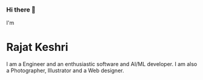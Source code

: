 ### Hi there 👋

I'm <h1>Rajat Keshri</h1>
I am a Engineer and an enthusiastic software and AI/ML developer. I am also a Photographer, Illustrator and a Web designer.

<!--
**rajatkeshri/rajatkeshri** is a ✨ _special_ ✨ repository because its `README.md` (this file) appears on your GitHub profile.

Here are some ideas to get you started:

- 🔭 I’m currently working on ...
- 🌱 I’m currently learning ...
- 👯 I’m looking to collaborate on ...
- 🤔 I’m looking for help with ...
- 💬 Ask me about ...
- 📫 How to reach me: ...
- 😄 Pronouns: ...
- ⚡ Fun fact: ...
-->
